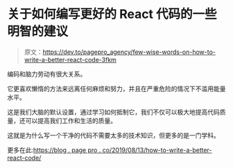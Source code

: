 # 关于如何编写更好的 React 代码的一些明智的建议

> 原文：<https://dev.to/pagepro_agency/few-wise-words-on-how-to-write-a-better-react-code-3fkm>

编码和脑力劳动有很大关系。

它更喜欢懒惰的方法来远离任何麻烦和努力，并且在严重危险的情况下不滥用能量水平。

这是我们大脑的默认设置，通过学习如何抵制它，我们不仅可以极大地提高代码质量，还可以提高我们工作和生活的质量。

这就是为什么写一个干净的代码不需要太多的技术知识，但更多的是一门学科。

更多在此:[https://blog . page pro . co/2019/08/13/how-to-write-a-better-react-code/](https://blog.pagepro.co/2019/08/13/how-to-write-a-better-react-code/)